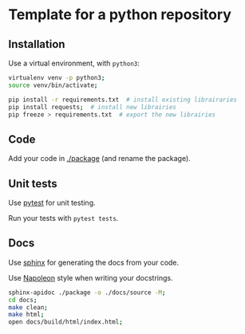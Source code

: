 # Template for a python repository

## Installation

Use a virtual environment, with `python3`:

``` bash
virtualenv venv -p python3;
source venv/bin/activate;

pip install -r requirements.txt  # install existing librairaries
pip install requests;  # install new librairies
pip freeze > requirements.txt  # export the new librairies
```

## Code

Add your code in [./package](./package) (and rename the package).

## Unit tests

Use [pytest](https://docs.pytest.org/en/latest/) for unit testing.

Run your tests with `pytest tests`.

## Docs

Use [sphinx](http://www.sphinx-doc.org/en/master/) for generating the docs
from your code.

Use [Napoleon](https://sphinxcontrib-napoleon.readthedocs.io/en/latest/)
style when writing your docstrings.

``` bash
sphinx-apidoc ./package -o ./docs/source -M;
cd docs;
make clean;
make html;
open docs/build/html/index.html;
```
